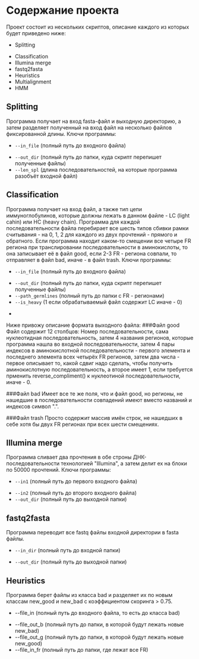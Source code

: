 Содержание проекта
========================
Проект состоит из нескольких скриптов, описание каждого из которых будет приведено ниже:
* Splitting
- Classification
- Illumina merge
- fastq2fasta
- Heuristics
- Multialignment
- HMM

Splitting
------------------------
Программа получает на вход fasta-файл и выходную директорию, а затем разделяет полученный на вход файл на несколько файлов фиксированной длины. Ключи программы:
  * `--in_file` (полный путь до входного файла)
  - `--out_dir` (полный путь до папки, куда скрипт перепишет полученные файлы)
  - `--len_spl` (длина последовательностей, на которые программа разобъёт входной файл)

Classification
---------------------
Программа получает на вход файл, а также тип цепи иммуноглобулинов, которые должны лежать в данном файле - LC (light cahin) или HC (heavy chain). Программа для каждой последовательности файла перебирает все шесть типов сбивки рамки считывания - на 0, 1, 2 для каждого из двух прочтений - прямого и обратного. Если программа находит каком-то смещении все четыре FR региона при транслировании последовательности в аминокислоты, то она записывает её в файл good, если 2-3 FR - региона совпали, то отправляет в файл bad, иначе - в файл trash. Ключи программы:
  * `--in_file` (полный путь до входного файла)
  - `--out_dir` (полный путь до папки, куда скрипт перепишет полученные файлы)
  - `--path_germlines` (полный путь до папки с FR - регионами)
  - `--is_heavy` (1 если обрабатываемый файл содержит LC иначе - 0)
+

Ниже привожу описание формата выходного файла:
###Файл good
Файл содержит 12 столбцов: Номер последовательности, сама нуклеотидная последовательность, затем 4 названия регионов, которые программа нашла во входной последовательности, затем 4 пары индексов в аминокислотной последовательности - первого элемента и последнего элемента всех четырёх FR регионов, затем два числа - первое описывает то, какой сдвиг надо сделать, чтобы получить аминокислотную последовательность, а второе имеет 1, если требуется прменить reverse_compliment() к нуклеотиной последовательности, иначе - 0.

###Файл bad
Имеет все те же поля, что и файл good, но регионы, не нашедшие в последовательности совпадений имеют вместо названий и индексов символ ".".

###Файл trash
Просто содержит массив имён строк, не нашедших в себе хотя бы двух FR регионах при всех шести смещениях.

Illumina merge
---------------------
Программа сливает два прочтения в обе строны ДНК-последовательности технологией "Illumina", а затем делит ех на блоки по 50000 прочтений. Ключи программы:
  * `--in1` (полный путь до первого входного файла)
  - `--in2` (полный путь до второго входного файла)
  - `--out_dir` (полный путь до выходной папки)

fastq2fasta
---------------------
Программа переводит все fastq файлы входной директории в fasta файлы.
  * `--in_dir` (полный путь до входной папки)
  - `--out_dir` (полный путь до выходной папки)


Heuristics
---------------------
Программа берет файлы из класса bad и разделяет их по новым классам new_good и new_bad с коэффициентом скоринга > 0.75.
 * --file_in (полный путь до входного файла, то есть до класса bad)
 - --file_out_b (полный путь до папки, в которой будут лежать новые new_bad)
 - --file_out_g (полный путь до папки, в которой будут лежать новые new_good)
 - --file_in_fr (полный путь до папки, где лежат все FR) 
 
 

